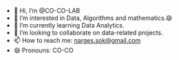 - 👋 Hi, I’m @CO-CO-LAB
- 👀 I’m interested in Data, Algorithms and mathematics.😄
- 🌱 I’m currently learning Data Analytics.
- 💞️ I’m looking to collaborate on data-related projects.
- 📫 How to reach me: narges.sok@gmail.com
- 😄 Pronouns: CO-CO


<!---
CO-CO-LAB/CO-CO-LAB is a ✨ special ✨ repository because its `README.md` (this file) appears on your GitHub profile.
You can click the Preview link to take a look at your changes.
--->
